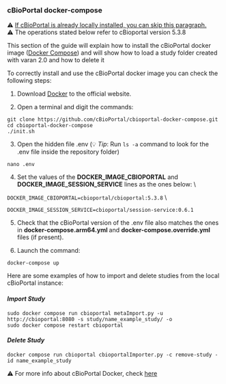
### cBioPortal docker-compose

⚠️ <ins>If cBioPortal is already locally installed, you can skip this paragraph.</ins><br>
⚠️ The operations stated below refer to cBioportal version 5.3.8

This section of the guide will explain how to install the cBioPortal docker image  ([Docker Compose](https://github.com/cBioPortal/cbioportal-docker-compose)) and will show how to load a study folder created with varan 2.0 and how to delete it

To correctly install and use the cBioPortal docker image you can check the following steps:

1. Download [Docker](https://www.docker.com/) to the official website.

2. Open a terminal and digit the commands:

```
git clone https://github.com/cBioPortal/cbioportal-docker-compose.git
cd cbioportal-docker-compose
./init.sh
```

3. Open the hidden file .env (💡 *Tip*: Run `ls -a` command to look for the .env file inside the repository folder)

```
nano .env
```

4. Set the values of the <b>DOCKER_IMAGE_CBIOPORTAL</b> and <b>DOCKER_IMAGE_SESSION_SERVICE</b> lines as the ones below: \

`DOCKER_IMAGE_CBIOPORTAL=cbioportal/cbioportal:5.3.8` \

`DOCKER_IMAGE_SESSION_SERVICE=cbioportal/session-service:0.6.1`

5. Check that the cBioPortal version of the .env file also matches the ones in <b>docker-compose.arm64.yml </b> and <b>docker-compose.override.yml</b> files (if present).

6. Launch the command:

```
docker-compose up
```
Here are some examples of how to import and delete studies from the local cBioPortal instance:

#### *Import Study*

```
sudo docker compose run cbioportal metaImport.py -u http://cbioportal:8080 -s study/name_example_study/ -o
sudo docker compose restart cbioportal
```

#### *Delete Study*

```
docker compose run cbioportal cbioportalImporter.py -c remove-study -id name_example_study
```
⚠️ For more info about cBioPortal Docker, check [here](https://docs.cbioportal.org/deployment/docker/)
